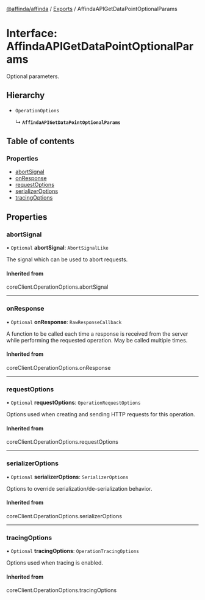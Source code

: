 [@affinda/affinda](../README.md) / [Exports](../modules.md) / AffindaAPIGetDataPointOptionalParams

# Interface: AffindaAPIGetDataPointOptionalParams

Optional parameters.

## Hierarchy

- `OperationOptions`

  ↳ **`AffindaAPIGetDataPointOptionalParams`**

## Table of contents

### Properties

- [abortSignal](AffindaAPIGetDataPointOptionalParams.md#abortsignal)
- [onResponse](AffindaAPIGetDataPointOptionalParams.md#onresponse)
- [requestOptions](AffindaAPIGetDataPointOptionalParams.md#requestoptions)
- [serializerOptions](AffindaAPIGetDataPointOptionalParams.md#serializeroptions)
- [tracingOptions](AffindaAPIGetDataPointOptionalParams.md#tracingoptions)

## Properties

### abortSignal

• `Optional` **abortSignal**: `AbortSignalLike`

The signal which can be used to abort requests.

#### Inherited from

coreClient.OperationOptions.abortSignal

___

### onResponse

• `Optional` **onResponse**: `RawResponseCallback`

A function to be called each time a response is received from the server
while performing the requested operation.
May be called multiple times.

#### Inherited from

coreClient.OperationOptions.onResponse

___

### requestOptions

• `Optional` **requestOptions**: `OperationRequestOptions`

Options used when creating and sending HTTP requests for this operation.

#### Inherited from

coreClient.OperationOptions.requestOptions

___

### serializerOptions

• `Optional` **serializerOptions**: `SerializerOptions`

Options to override serialization/de-serialization behavior.

#### Inherited from

coreClient.OperationOptions.serializerOptions

___

### tracingOptions

• `Optional` **tracingOptions**: `OperationTracingOptions`

Options used when tracing is enabled.

#### Inherited from

coreClient.OperationOptions.tracingOptions
